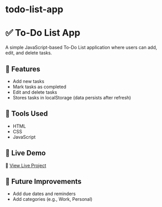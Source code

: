 # todo-list-app
# ✅ To-Do List App  

A simple JavaScript-based To-Do List application where users can add, edit, and delete tasks.  

## 🔹 Features  
- Add new tasks  
- Mark tasks as completed  
- Edit and delete tasks  
- Stores tasks in localStorage (data persists after refresh)  

## 🔹 Tools Used  
- HTML  
- CSS  
- JavaScript  

## 🔹 Live Demo  
🔗 [View Live Project](https://Estheromonori.github.io/todo-list-app/)  

## 🔹 Future Improvements  
- Add due dates and reminders  
- Add categories (e.g., Work, Personal)  
